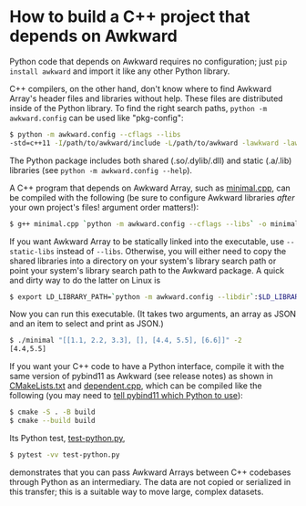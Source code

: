 # How to build a C++ project that depends on Awkward

Python code that depends on Awkward requires no configuration; just `pip install awkward` and import it like any other Python library.

C++ compilers, on the other hand, don't know where to find Awkward Array's header files and libraries without help. These files are distributed inside of the Python library. To find the right search paths, `python -m awkward.config` can be used like "pkg-config":

```bash
$ python -m awkward.config --cflags --libs
-std=c++11 -I/path/to/awkward/include -L/path/to/awkward -lawkward -lawkward-cpu-kernels
```

The Python package includes both shared (.so/.dylib/.dll) and static (.a/.lib) libraries (see `python -m awkward.config --help`).

A C++ program that depends on Awkward Array, such as [minimal.cpp](./minimal.cpp), can be compiled with the following (be sure to configure Awkward libraries *after* your own project's files! argument order matters!):

```bash
$ g++ minimal.cpp `python -m awkward.config --cflags --libs` -o minimal
```

If you want Awkward Array to be statically linked into the executable, use `--static-libs` instead of `--libs`. Otherwise, you will either need to copy the shared libraries into a directory on your system's library search path or point your system's library search path to the Awkward package. A quick and dirty way to do the latter on Linux is

```bash
$ export LD_LIBRARY_PATH=`python -m awkward.config --libdir`:$LD_LIBRARY_PATH
```

Now you can run this executable. (It takes two arguments, an array as JSON and an item to select and print as JSON.)

```bash
$ ./minimal "[[1.1, 2.2, 3.3], [], [4.4, 5.5], [6.6]]" -2
[4.4,5.5]
```

If you want your C++ code to have a Python interface, compile it with the same version of pybind11 as Awkward (see release notes) as shown in [CMakeLists.txt](CMakeLists.txt) and [dependent.cpp](dependent.cpp), which can be compiled like the following (you may need to [tell pybind11 which Python to use](https://pybind11.readthedocs.io/en/stable/faq.html#cmake-doesn-t-detect-the-right-python-version)):

```bash
$ cmake -S . -B build
$ cmake --build build
```

Its Python test, [test-python.py](test-python.py),

```bash
$ pytest -vv test-python.py
```

demonstrates that you can pass Awkward Arrays between C++ codebases through Python as an intermediary. The data are not copied or serialized in this transfer; this is a suitable way to move large, complex datasets.

